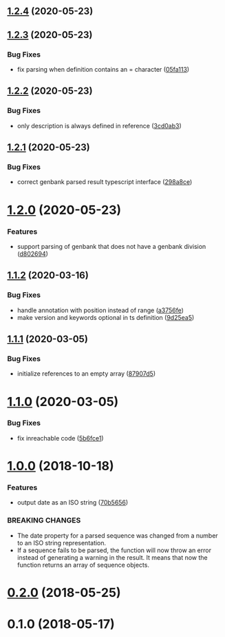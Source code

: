 ## [1.2.4](https://github.com/cheminfo-js/genbank-parser/compare/v1.2.3...v1.2.4) (2020-05-23)



## [1.2.3](https://github.com/cheminfo-js/genbank-parser/compare/v1.2.2...v1.2.3) (2020-05-23)


### Bug Fixes

* fix parsing when definition contains an = character ([05fa113](https://github.com/cheminfo-js/genbank-parser/commit/05fa1132be0c9d5627185760c782e8e5f860df74))



## [1.2.2](https://github.com/cheminfo-js/genbank-parser/compare/v1.2.1...v1.2.2) (2020-05-23)


### Bug Fixes

* only description is always defined in reference ([3cd0ab3](https://github.com/cheminfo-js/genbank-parser/commit/3cd0ab3b56c31bb5b59f0950fb98a2b527ea1bdd))



## [1.2.1](https://github.com/cheminfo-js/genbank-parser/compare/v1.2.0...v1.2.1) (2020-05-23)


### Bug Fixes

* correct genbank parsed result typescript interface ([298a8ce](https://github.com/cheminfo-js/genbank-parser/commit/298a8ce4ff21f947b0aae071c0cfc6bf80e83ae5))



# [1.2.0](https://github.com/cheminfo-js/genbank-parser/compare/v1.1.2...v1.2.0) (2020-05-23)


### Features

* support parsing of genbank that does not have a genbank division ([d802694](https://github.com/cheminfo-js/genbank-parser/commit/d80269453e7b610d50bcb36370f8b7aa79f712ec))



## [1.1.2](https://github.com/cheminfo-js/genbank-parser/compare/v1.1.1...v1.1.2) (2020-03-16)


### Bug Fixes

* handle annotation with position instead of range ([a3756fe](https://github.com/cheminfo-js/genbank-parser/commit/a3756fe50f1f9a38aae22b2aac47a0c51b76f1a9))
* make version and keywords optional in ts definition ([9d25ea5](https://github.com/cheminfo-js/genbank-parser/commit/9d25ea5a037d895f227373aa8fe0009d4eb0fc74))



## [1.1.1](https://github.com/cheminfo-js/genbank-parser/compare/v1.1.0...v1.1.1) (2020-03-05)


### Bug Fixes

* initialize references to an empty array ([87907d5](https://github.com/cheminfo-js/genbank-parser/commit/87907d59c08d59fe29cf7b3e74bde87fb6e20ab5))



# [1.1.0](https://github.com/cheminfo-js/genbank-parser/compare/v1.0.0...v1.1.0) (2020-03-05)


### Bug Fixes

* fix inreachable code ([5b6fce1](https://github.com/cheminfo-js/genbank-parser/commit/5b6fce15c942933f09d9a915ea99b565c7a11fed))



<a name="1.0.0"></a>
# [1.0.0](https://github.com/cheminfo-js/genbank-parser/compare/v0.2.0...v1.0.0) (2018-10-18)


### Features

* output date as an ISO string ([70b5656](https://github.com/cheminfo-js/genbank-parser/commit/70b5656))


### BREAKING CHANGES

* The date property for a parsed sequence was changed from a number to an
ISO string representation.
* If a sequence fails to be parsed, the function will now throw an error
instead of generating a warning in the result. It means that now the
function returns an array of sequence objects.


<a name="0.2.0"></a>
# [0.2.0](https://github.com/cheminfo-js/genbank-parser/compare/v0.1.0...v0.2.0) (2018-05-25)



<a name="0.1.0"></a>
# 0.1.0 (2018-05-17)



